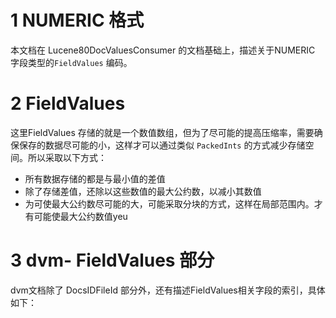 # 1 NUMERIC 格式

本文档在 Lucene80DocValuesConsumer 的文档基础上，描述关于NUMERIC 字段类型的`FieldValues`  编码。



# 2 FieldValues

这里FieldValues 存储的就是一个数值数组，但为了尽可能的提高压缩率，需要确保保存的数据尽可能的小，这样才可以通过类似 `PackedInts` 的方式减少存储空间。所以采取以下方式：

- 所有数据存储的都是与最小值的差值
- 除了存储差值，还除以这些数值的最大公约数，以减小其数值
- 为可使最大公约数尽可能的大，可能采取分块的方式，这样在局部范围内。才有可能使最大公约数值yeu







# 3 dvm- FieldValues  部分

dvm文档除了 DocsIDFileId  部分外，还有描述FieldValues相关字段的索引，具体如下：

